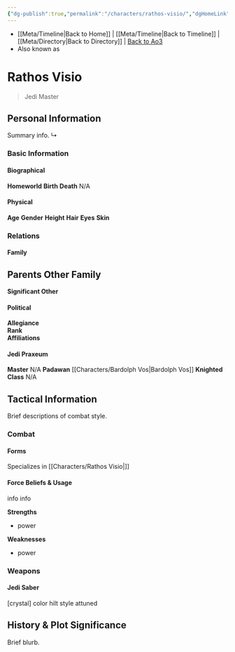 ```yaml
---
{"dg-publish":true,"permalink":"/characters/rathos-visio/","dgHomeLink":false}
---
```


- [[Meta/Timeline\|Back to Home]] | [[Meta/Timeline\|Back to Timeline]] | [[Meta/Directory\|Back to Directory]] | [Back to Ao3](https://archiveofourown.org/works/19334440/chapters/45992584)
- Also known as 

# Rathos Visio
>Jedi Master

## Personal Information
Summary info.
↳ 

### Basic Information

#### Biographical
**Homeworld** 
**Birth** 
**Death** N/A

#### Physical
**Age** 
**Gender** 
**Height** 
**Hair** 
**Eyes** 
**Skin** 

### Relations

#### Family
**Parents** 
**Other Family**
- 

**Significant Other** 

#### Political
**Allegiance**  
**Rank**  
**Affiliations**  

#### Jedi Praxeum
**Master** N/A
**Padawan** [[Characters/Bardolph Vos\|Bardolph Vos]]
**Knighted** 
**Class** N/A

## Tactical Information
Brief descriptions of combat style.

### Combat

#### Forms
Specializes in [[Characters/Rathos Visio\|]] 

#### Force Beliefs & Usage
info info 

**Strengths**
- power

**Weaknesses**
- power

### Weapons

#### Jedi Saber
[crystal] color hilt style attuned

## History & Plot Significance
Brief blurb.